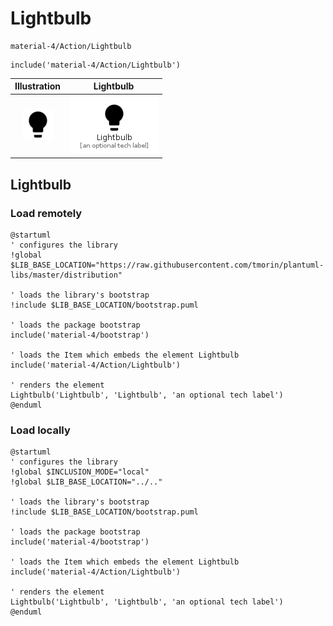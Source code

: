 # Lightbulb


```text
material-4/Action/Lightbulb
```

```text
include('material-4/Action/Lightbulb')
```



| Illustration | Lightbulb |
| :---: | :---: |
| ![illustration for Illustration](../../material-4/Action/Lightbulb.png) | ![illustration for Lightbulb](../../material-4/Action/Lightbulb.Local.png) |




## Lightbulb

### Load remotely
```plantuml
@startuml
' configures the library
!global $LIB_BASE_LOCATION="https://raw.githubusercontent.com/tmorin/plantuml-libs/master/distribution"

' loads the library's bootstrap
!include $LIB_BASE_LOCATION/bootstrap.puml

' loads the package bootstrap
include('material-4/bootstrap')

' loads the Item which embeds the element Lightbulb
include('material-4/Action/Lightbulb')

' renders the element
Lightbulb('Lightbulb', 'Lightbulb', 'an optional tech label')
@enduml
```

### Load locally
```plantuml
@startuml
' configures the library
!global $INCLUSION_MODE="local"
!global $LIB_BASE_LOCATION="../.."

' loads the library's bootstrap
!include $LIB_BASE_LOCATION/bootstrap.puml

' loads the package bootstrap
include('material-4/bootstrap')

' loads the Item which embeds the element Lightbulb
include('material-4/Action/Lightbulb')

' renders the element
Lightbulb('Lightbulb', 'Lightbulb', 'an optional tech label')
@enduml
```

